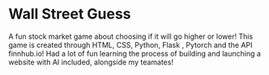 # Wall Street Guess
A fun stock market game about choosing if it will go higher or lower!
This game is created through HTML, CSS, Python, Flask , Pytorch and the API finnhub.io!
Had a lot of fun learning the process of building and launching a website with AI included, alongside my teamates!
